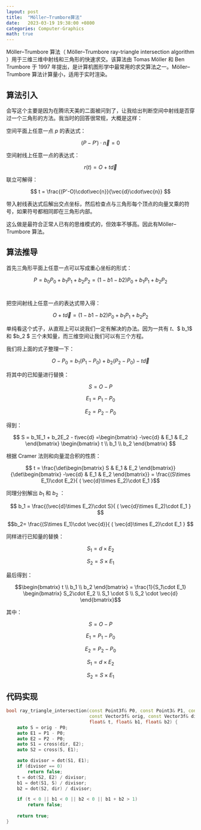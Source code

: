 ```yaml
---
layout: post
title:  "Möller–Trumbore算法"
date:   2023-03-19 19:38:00 +0800
categories: Computer-Graphics
math: true
---
```


Möller–Trumbore 算法（ Möller–Trumbore ray-triangle intersection algorithm ）用于三维三维中射线和三角形的快速求交。该算法由 Tomas Möller 和 Ben Trumbore 于 1997 年提出，是计算机图形学中最常用的求交算法之一。Möller–Trumbore 算法计算量小，适用于实时渲染。

## 算法引入

会写这个主要是因为在腾讯天美的二面被问到了，让我给出判断空间中射线是否穿过一个三角形的方法。我当时的回答很常规，大概是这样：

空间平面上任意一点 $p$ 的表达式：

$$ (P - P') \cdot \vec{n} = 0 $$

空间射线上任意一点的表达式：

$$ r(t) = O + t \vec{d} $$

联立可解得：

$$ t = \frac{(P'-O)\cdot\vec{n}}{\vec{d}\cdot\vec{n}} $$

带入射线表达式后解出交点坐标，然后检查点与三角形每个顶点的向量叉乘的符号，如果符号都相同即在三角形内部。

这么做是最符合正常人已有的思维模式的，但效率不够高。因此有Möller–Trumbore 算法。

## 算法推导

首先三角形平面上任意一点可以写成重心坐标的形式：

$$ P = b_0P_0 + b_1P_1 + b_2P_2 = (1-b1-b2)P_0 + b_1P_1 + b_2P_2 $$​

把空间射线上任意一点的表达式带入得：

$$ O + t \vec{d} = (1-b1-b2)P_0 + b_1P_1 + b_2P_2 $$

单纯看这个式子，从直观上可以说我们一定有解决的办法。因为一共有 $t$、$ b_1$ 和 $b_2 $ 三个未知量，而三维空间让我们可以有三个方程。

我们将上面的式子整理一下：

$$ O - P_0 = b_1(P_1-P_0) + b_2(P_2-P_0) - t\vec{d} $$

将其中的已知量进行替换：

$$ S = O - P $$

$$ E_1 = P_1 - P_0 $$

$$ E_2 = P_2 - P_0 $$

得到：

$$ S = b_1E_1 + b_2E_2 - t\vec{d} =\begin{bmatrix} -\vec{d} & E_1 & E_2 \end{bmatrix} \begin{bmatrix} t \\ b_1 \\ b_2 \end{bmatrix} $$

根据 Cramer 法则和向量混合积的性质：

$$ t = \frac{\det\begin{bmatrix} S & E_1 & E_2 \end{bmatrix}}{\det\begin{bmatrix} -\vec{d} & E_1 & E_2 \end{bmatrix}} = \frac{(S\times E_1)\cdot E_2}{ ( \vec{d}\times E_2)\cdot E_1 }$$

同理分别解出 $b_1$ 和 $b_2$ ：

$$ b_1 = \frac{(\vec{d}\times E_2)\cdot S}{ ( \vec{d}\times E_2)\cdot E_1 } $$

$$b_2= \frac{(S\times E_1)\cdot \vec{d}}{ ( \vec{d}\times E_2)\cdot E_1 } $$

同样进行已知量的替换：

$$ S_1 = d\times E_2$$

$$S_2 = S\times E_1$$

最后得到：

$$\begin{bmatrix} t \\ b_1 \\ b_2 \end{bmatrix} = \frac{1}{S_1\cdot E_1} \begin{bmatrix} S_2\cdot E_2 \\ S_1 \cdot S \\ S_2 \cdot \vec{d} \end{bmatrix}$$

其中：

$$ S = O - P $$

$$ E_1 = P_1 - P_0 $$

$$ E_2 = P_2 - P_0 $$

$$ S_1 = d\times E_2$$

$$S_2 = S\times E_1$$

## 代码实现

```cpp
bool ray_triangle_intersection(const Point3f& P0, const Point3& P1, const Point3& P2, 
                               const Vector3f& orig, const Vector3f& dir, 
                               float& t, float& b1, float& b2) {
    auto S = orig - P0;
    auto E1 = P1 - P0;
    auto E2 = P2 - P0;
    auto S1 = cross(dir, E2);
    auto S2 = cross(S, E1);

    auto divisor = dot(S1, E1);
    if (divisor == 0) 
        return false;
    t = dot(S2, E2) / divisor;
    b1 = dot(S1, S) / divisor;
    b2 = dot(S2, dir) / divisor;

    if (t < 0 || b1 < 0 || b2 < 0 || b1 + b2 > 1) 
        return false;
        
    return true;
}
```

